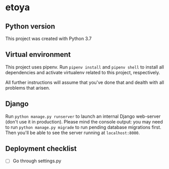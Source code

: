 # etoya

## Python version

This project was created with Python 3.7

## Virtual environment

This project uses pipenv. Run `pipenv install` and `pipenv shell` to install all dependencies and activate virtualenv related to this project, respectively.

All further instructions will assume that you've done that and dealth with all problems that arisen.

## Django

Run `python manage.py runserver` to launch an internal Django web-server (don't use it in production). Please mind the console output: you may need to run `python manage.py migrade` to run pending database migrations first. Then you'll be able to see the server running at `localhost:8000`.

## Deployment checklist

- [ ] Go through settings.py
